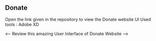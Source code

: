 ## Donate

Open the link given in the repository to view the Donate website UI
Used tools : Adobe XD


<-- Review this amazing User Interface of Donate Website -->
